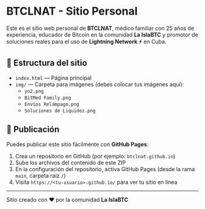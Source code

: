# BTCLNAT - Sitio Personal

Este es el sitio web personal de **BTCLNAT**, médico familiar con 25 años de experiencia, educador de Bitcoin en la comunidad **La IslaBTC** y promotor de soluciones reales para el uso de **Lightning Network ⚡** en Cuba.

## 📁 Estructura del sitio

- `index.html` — Página principal
- `img/` — Carpeta para imágenes (debes colocar tus imágenes aquí):
  - `yo2.png`
  - `BitMed Family.png`
  - `Envíos Relámpago.png`
  - `Soluciones de Liquidez.png`

## 🚀 Publicación

Puedes publicar este sitio fácilmente con **GitHub Pages**:

1. Crea un repositorio en GitHub (por ejemplo: `btclnat.github.io`)
2. Sube los archivos del contenido de este ZIP
3. En la configuración del repositorio, activa GitHub Pages (desde la rama `main`, carpeta raíz `/`)
4. Visita `https://<tu-usuario>.github.io/` para ver tu sitio en línea

---

Sitio creado con ❤️ por la comunidad **La IslaBTC**
